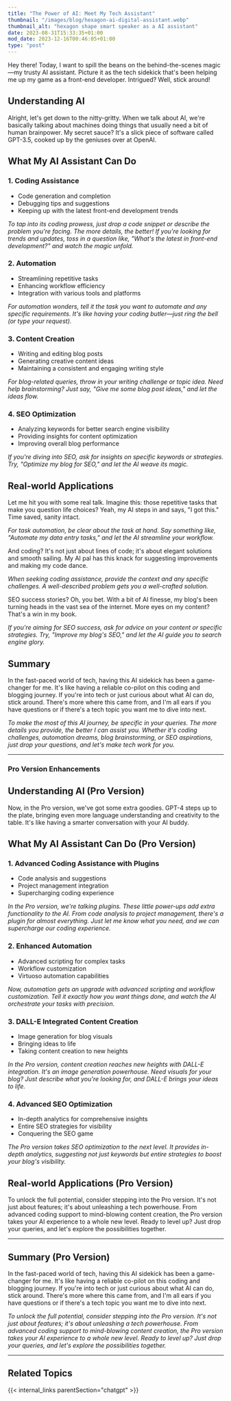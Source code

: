 ```yaml
---
title: "The Power of AI: Meet My Tech Assistant"
thumbnail: "/images/blog/hexagon-ai-digital-assistant.webp"
thumbnail_alt: "hexagon shape smart speaker as a AI assistant"
date: 2023-08-31T15:33:35+01:00
mod_date: 2023-12-16T00:46:05+01:00
type: "post"
---
```

Hey there! Today, I want to spill the beans on the behind-the-scenes magic—my trusty AI assistant. Picture it as the tech sidekick that's been helping me up my game as a front-end developer. Intrigued? Well, stick around!

## Understanding AI
Alright, let's get down to the nitty-gritty. When we talk about AI, we're basically talking about machines doing things that usually need a bit of human brainpower. My secret sauce? It's a slick piece of software called GPT-3.5, cooked up by the geniuses over at OpenAI.

## What My AI Assistant Can Do
### 1. **Coding Assistance**
   - Code generation and completion
   - Debugging tips and suggestions
   - Keeping up with the latest front-end development trends

*To tap into its coding prowess, just drop a code snippet or describe the problem you're facing. The more details, the better! If you're looking for trends and updates, toss in a question like, "What's the latest in front-end development?" and watch the magic unfold.*

### 2. **Automation**
   - Streamlining repetitive tasks
   - Enhancing workflow efficiency
   - Integration with various tools and platforms

*For automation wonders, tell it the task you want to automate and any specific requirements. It's like having your coding butler—just ring the bell (or type your request).*

### 3. **Content Creation**
   - Writing and editing blog posts
   - Generating creative content ideas
   - Maintaining a consistent and engaging writing style

*For blog-related queries, throw in your writing challenge or topic idea. Need help brainstorming? Just say, "Give me some blog post ideas," and let the ideas flow.*

### 4. **SEO Optimization**
   - Analyzing keywords for better search engine visibility
   - Providing insights for content optimization
   - Improving overall blog performance

*If you're diving into SEO, ask for insights on specific keywords or strategies. Try, "Optimize my blog for SEO," and let the AI weave its magic.*

## Real-world Applications
Let me hit you with some real talk. Imagine this: those repetitive tasks that make you question life choices? Yeah, my AI steps in and says, "I got this." Time saved, sanity intact.

*For task automation, be clear about the task at hand. Say something like, "Automate my data entry tasks," and let the AI streamline your workflow.*

And coding? It's not just about lines of code; it's about elegant solutions and smooth sailing. My AI pal has this knack for suggesting improvements and making my code dance.

*When seeking coding assistance, provide the context and any specific challenges. A well-described problem gets you a well-crafted solution.*

SEO success stories? Oh, you bet. With a bit of AI finesse, my blog's been turning heads in the vast sea of the internet. More eyes on my content? That's a win in my book.

*If you're aiming for SEO success, ask for advice on your content or specific strategies. Try, "Improve my blog's SEO," and let the AI guide you to search engine glory.*

## Summary
In the fast-paced world of tech, having this AI sidekick has been a game-changer for me. It's like having a reliable co-pilot on this coding and blogging journey. If you're into tech or just curious about what AI can do, stick around. There's more where this came from, and I'm all ears if you have questions or if there's a tech topic you want me to dive into next.

*To make the most of this AI journey, be specific in your queries. The more details you provide, the better I can assist you. Whether it's coding challenges, automation dreams, blog brainstorming, or SEO aspirations, just drop your questions, and let's make tech work for you.*

***

### Pro Version Enhancements

## Understanding AI (Pro Version)
Now, in the Pro version, we've got some extra goodies. GPT-4 steps up to the plate, bringing even more language understanding and creativity to the table. It's like having a smarter conversation with your AI buddy.

## What My AI Assistant Can Do (Pro Version)
### 1. **Advanced Coding Assistance with Plugins**
   - Code analysis and suggestions
   - Project management integration
   - Supercharging coding experience

*In the Pro version, we're talking plugins. These little power-ups add extra functionality to the AI. From code analysis to project management, there's a plugin for almost everything. Just let me know what you need, and we can supercharge our coding experience.*

### 2. **Enhanced Automation**
   - Advanced scripting for complex tasks
   - Workflow customization
   - Virtuoso automation capabilities

*Now, automation gets an upgrade with advanced scripting and workflow customization. Tell it exactly how you want things done, and watch the AI orchestrate your tasks with precision.*

### 3. **DALL-E Integrated Content Creation**
   - Image generation for blog visuals
   - Bringing ideas to life
   - Taking content creation to new heights

*In the Pro version, content creation reaches new heights with DALL-E integration. It's an image generation powerhouse. Need visuals for your blog? Just describe what you're looking for, and DALL-E brings your ideas to life.*

### 4. **Advanced SEO Optimization**
   - In-depth analytics for comprehensive insights
   - Entire SEO strategies for visibility
   - Conquering the SEO game

*The Pro version takes SEO optimization to the next level. It provides in-depth analytics, suggesting not just keywords but entire strategies to boost your blog's visibility.*

## Real-world Applications (Pro Version)
To unlock the full potential, consider stepping into the Pro version. It's not just about features; it's about unleashing a tech powerhouse. From advanced coding support to mind-blowing content creation, the Pro version takes your AI experience to a whole new level. Ready to level up? Just drop your queries, and let's explore the possibilities together.

***

## Summary (Pro Version)
In the fast-paced world of tech, having this AI sidekick has been a game-changer for me. It's like having a reliable co-pilot on this coding and blogging journey. If you're into tech or just curious about what AI can do, stick around. There's more where this came from, and I'm all ears if you have questions or if there's a tech topic you want me to dive into next.

*To unlock the full potential, consider stepping into the Pro version. It's not just about features; it's about unleashing a tech powerhouse. From advanced coding support to mind-blowing content creation, the Pro version takes your AI experience to a whole new level. Ready to level up? Just drop your queries, and let's explore the possibilities together.*



***
## Related Topics

{{< internal_links parentSection="chatgpt" >}}
